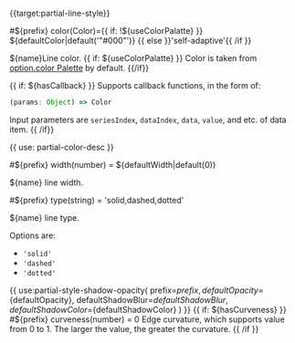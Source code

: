 {{target:partial-line-style}}

#${prefix} color(Color)={{ if: !${useColorPalatte} }} ${defaultColor|default('"#000"')} {{ else }}'self-adaptive'{{ /if }}

${name}Line color. {{ if: ${useColorPalatte} }} Color is taken from [option.color Palette](~color) by default. {{/if}}

{{ if: ${hasCallback} }}
Supports callback functions, in the form of:
```js
(params: Object) => Color
```
Input parameters are `seriesIndex`, `dataIndex`, `data`, `value`, and etc. of data item.
{{ /if}}

{{ use: partial-color-desc }}

#${prefix} width(number) = ${defaultWidth|default(0)}

${name} line width.

#${prefix} type(string) = 'solid,dashed,dotted'

${name} line type.

Options are:
+ `'solid'`
+ `'dashed'`
+ `'dotted'`

{{ use:partial-style-shadow-opacity(
    prefix=${prefix},
    defaultOpacity=${defaultOpacity},
    defaultShadowBlur=${defaultShadowBlur},
    defaultShadowColor=${defaultShadowColor}
) }}
{{ if: ${hasCurveness} }}
#${prefix} curveness(number) = 0
Edge curvature, which supports value from 0 to 1. The larger the value, the greater the curvature.
{{ /if }}

